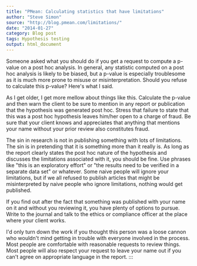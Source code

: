 ```yaml
---
title: "PMean: Calculating statistics that have limitations"
author: "Steve Simon"
source: "http://blog.pmean.com/limitations/"
date: "2014-01-27"
category: Blog post
tags: Hypothesis testing
output: html_document
---
```


Someone asked what you should do if you get a request to compute a
p-value on a post hoc analysis. In general, any statistic computed on a
post hoc analysis is likely to be biased, but a p-value is especially
troublesome as it is much more prone to misuse or misinterpretation.
Should you refuse to calculate this p-value? Here's what I
said.

<!---More--->

As I get older, I get more mellow about things like this. Calculate the
p-value and then warn the client to be sure to mention in any report or
publication that the hypothesis was generated post hoc. Stress that
failure to state that this was a post hoc hypothesis leaves him/her open
to a charge of fraud. Be sure that your client knows and appreciates
that anything that mentions your name without your prior review also
constitutes fraud.

The sin in research is not in publishing something with lots of
limitations. The sin is in pretending that it is something more than it
really is. As long as the report clearly states the post hoc nature of
the hypothesis and discusses the limitations associated with it, you
should be fine. Use phrases like "this is an exploratory effort" or "the
results need to be verified in a separate data set" or whatever. Some
naive people will ignore your limitations, but if we all refused to
publish articles that might be misinterpreted by naive people who ignore
limitations, nothing would get published.

If you find out after the fact that something was published with your
name on it and without you reviewing it, you have plenty of options to
pursue. Write to the journal and talk to the ethics or compliance
officer at the place where your client works.

I'd only turn down the work if you thought this person was a loose
cannon who wouldn't mind getting in trouble with everyone involved in
the process. Most people are comfortable with reasonable requests to
review things. Most people will also respect your request to leave your
name out if you can't agree on appropriate language in the report.
:::

